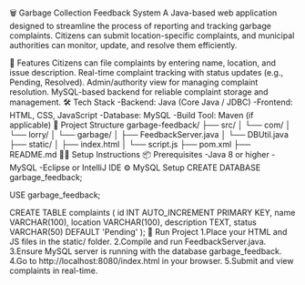 🗑️ Garbage Collection Feedback System
A Java-based web application designed to streamline the process of reporting and tracking garbage complaints. Citizens can submit location-specific complaints, and municipal authorities can monitor, update, and resolve them efficiently.

🚀 Features
Citizens can file complaints by entering name, location, and issue description.
Real-time complaint tracking with status updates (e.g., Pending, Resolved).
Admin/authority view for managing complaint resolution.
MySQL-based backend for reliable complaint storage and management.
🛠️ Tech Stack
-Backend: Java (Core Java / JDBC)
-Frontend: HTML, CSS, JavaScript
-Database: MySQL
-Build Tool: Maven (if applicable)
📂 Project Structure
garbage-feedback/
├── src/
│   └── com/
│       └── lorry/
│           └── garbage/
│               ├── FeedbackServer.java
│               └── DBUtil.java
├── static/
│   ├── index.html
│   └── script.js
├── pom.xml
├── README.md
🧑‍💻 Setup Instructions
📦 Prerequisites
-Java 8 or higher
-MySQL
-Eclipse or IntelliJ IDE
⚙️ MySQL Setup
CREATE DATABASE garbage_feedback;

USE garbage_feedback;

CREATE TABLE complaints (
    id INT AUTO_INCREMENT PRIMARY KEY,
    name VARCHAR(100),
    location VARCHAR(100),
    description TEXT,
    status VARCHAR(50) DEFAULT 'Pending'
);
🔧 Run Project
1.Place your HTML and JS files in the static/ folder.
2.Compile and run FeedbackServer.java.
3.Ensure MySQL server is running with the database garbage_feedback.
4.Go to http://localhost:8080/index.html in your browser.
5.Submit and view complaints in real-time.
